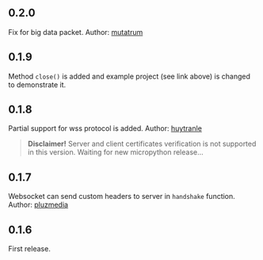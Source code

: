 0.2.0
-----
Fix for big data packet.
Author: [mutatrum](https://github.com/mutatrum)

0.1.9
-----
Method `close()` is added and example project (see link above) is changed
to demonstrate it.

0.1.8
-----
Partial support for wss protocol is added.
Author: [huytranle](https://github.com/huytranle)
> **Disclaimer!** Server and client certificates verification
> is not supported in this version.
> Waiting for new micropython release...

0.1.7
-----
Websocket can send custom headers to server in ``handshake`` function. Author: [pluzmedia](https://github.com/pluzmedia)

0.1.6
-----
First release.
